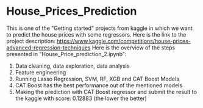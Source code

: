 # House_Prices_Prediction
This is one of the "Getting started" projects from kaggle in which we want to predict the house prices with some regressors.
Here is the link to the project description: https://www.kaggle.com/competitions/house-prices-advanced-regression-techniques
Here is the overview of the steps presented in "House_Price_prediction_2.ipynb":
1) Data cleaning, data exploration, data analysis
2) Feature engineering
3) Running Lasso Regression, SVM, RF, XGB and CAT Boost Models
4) CAT Boost has the best performance out of the mentioned models
5) Making the prediction with CAT Boost regressor and submit the result to the kaggle with score: 0.12883 (the lower the better)

